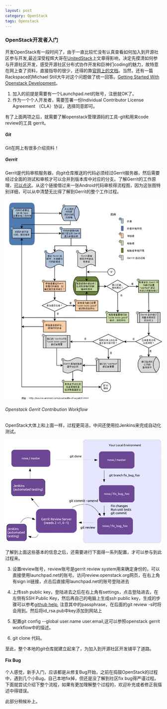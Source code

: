 ```yaml
---
layout: post
category: OpenStack
tags: Openstack 
---
```


### OpenStack开发者入门
 
开发OpenStack有一段时间了，由于一直比较忙没有认真查看如何加入到开源社区参与开发,最近深受程辉大哥在[UnitedStack](http://www.ustack.com/unitedstack-need-opensource-engineer)上文章得影响，决定先摸清如何参与开源社区开发，感受开源社区分布式协作开发和巨神们coding的魅力，故特意在网上查了资料，直接指导的很少，还得的靠[官网上的文档](http://www.openstack.org/assets/welcome-guide/OpenStackWelcomeGuide.pdf)。当然，还有一篇Rackspace的Michael Still大牛对这个问题做了统一回答。[Getting Started With Openstack Development](http://www.stillhq.com/openstack/20130416-summit.pdf)。

1.  加入的前提是需要有一个Launchpad.net的账号，注册就OK了。
2.  作为一个个人开发者，需要签署一份Individual Contributor License Agreement （CLA）协议，选择同意即可。

有了上面两项之后，就需要了解openstack管理源码的工具-git和用来code review的工具 gerrit。


##### Git

Git在网上有很多介绍资料！

##### Gerrit


Gerrit是代码审核服务器，向git仓库推送的代码必须经过Gerrit服务器，然后需要经过全面的测试和审核才可以合并到版本库中对应的分支。了解Gerrit的工作原理，[可以点这](http://www.worldhello.net/2010/11/10/2059.html)。从这个链接借过来一张Android代码审核得流程图，因为这张图特别详细，可以从中清楚无比得了解到Gerrit的整个工作过程。

![Gerrit_workflow_for_android](/assets/img/gerrit-workflow.png)

###### Openstack Gerrit Contribution Workflow


OpenStack大体上和上面一样，过程更简洁，中间还使用拉Jenkins来完成自动化测试。

![OpenStack_Workflow](/assets/img/openstack_gerrit_Contribution_path.png)

了解到上面这些基本的信息之后，还需要进行下面得一系列配置，才可以参与到此过程来。

3. 设置review账号，review账号是gerrit review system用来确定身份的，可以直接使用launchpad.net的账号。访问review.openstack.org网页，在右上角有sign in链接，点击后直接用launchpad.net的账号登陆进去

4. 上传ssh public key，登陆进去之后在右上角有settings，点击登陆进去，在左侧有SSH Public Key，然后再自己的电脑上生成ssh public key，生成的步骤可以参考[github help](https://help.github.com/articles/generating-ssh-keys), 注意其中的passphrase，在后面的git review -s时将会用到。然后将id_rsa.pub中key添加到网站上

5.  配置git config --global  user.name user.email,这可以参照openstack gerrit workflow中的描述。

6. git clone 代码。

至此，整个本地的git仓库就建立起来了，为加入到开源社区开发铺平了道路。


#### Fix Bug


个人感觉，新手入门，应该都是从修复Bug开始，之前在捣鼓OpenStack的过程中，遇到几个小Bug，自己本地fix掉，但还是没了解到社区fix bug得严谨过程。下面就尝试介绍下整个流程，如果有更加理解整个过程的，欢迎补充或者修正我描述中得错误。

此部分稍候补上。
